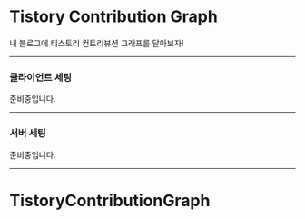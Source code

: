 # Tistory Contribution Graph

내 블로그에 티스토리 컨트리뷰션 그래프를 달아보자!

---

### 클라이언트 세팅

준비중입니다.

---

### 서버 세팅

준비중입니다.

---
# TistoryContributionGraph

